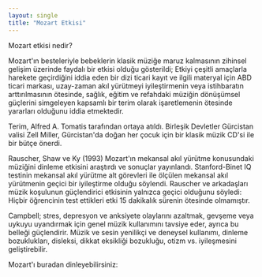 ```yaml
---
layout: single
title: "Mozart Etkisi"
---
```

Mozart etkisi nedir?

Mozart'ın besteleriyle bebeklerin klasik müziğe maruz kalmasının zihinsel gelişim üzerinde faydalı bir etkisi olduğu gösterildi;
Etkiyi çeşitli amaçlarla harekete geçirdiğini iddia eden bir dizi ticari kayıt ve ilgili materyal için ABD ticari markası, uzay-zaman akıl yürütmeyi iyileştirmenin veya istihbaratın arttırılmasının ötesinde, sağlık, eğitim ve refahdaki müziğin dönüşümsel güçlerini simgeleyen kapsamlı bir terim olarak işaretlemenin ötesinde yararları olduğunu iddia etmektedir.

Terim, Alfred A. Tomatis tarafından ortaya atıldı. Birleşik Devletler Gürcistan valisi Zell Miller, Gürcistan'da doğan her çocuk için bir klasik müzik CD'si ile bir bütçe önerdi.

Rauscher, Shaw ve Ky (1993) Mozart'ın mekansal akıl yürütme konusundaki müziğini dinleme etkisini araştırdı ve sonuçlar yayınlandı. Stanford-Binet IQ testinin mekansal akıl yürütme alt görevleri ile ölçülen mekansal akıl yürütmenin geçici bir iyileştirme olduğu söylendi. Rauscher ve arkadaşları müzik koşulunun güçlendirici etkisinin yalnızca geçici olduğunu söyledi: Hiçbir öğrencinin test ettikleri etki 15 dakikalık sürenin ötesinde olmamıştır.

<script async src="//pagead2.googlesyndication.com/pagead/js/adsbygoogle.js"></script>
<ins class="adsbygoogle"
     style="display:block; text-align:center;"
     data-ad-layout="in-article"
     data-ad-format="fluid"
     data-ad-client="ca-pub-7868661326160958"
     data-ad-slot="3072558811"></ins>
<script>
     (adsbygoogle = window.adsbygoogle || []).push({});
</script>

Campbell; stres, depresyon ve anksiyete olaylarını azaltmak, gevşeme veya uykuyu uyandırmak için genel müzik kullanımını tavsiye eder, ayrıca bu belleği güçlendirir. Müzik ve sesin yenilikçi ve deneysel kullanımı, dinleme bozuklukları, disleksi, dikkat eksikliği bozukluğu, otizm vs. iyileşmesini geliştirebilir.

Mozart'ı buradan dinleyebilirsiniz:

<object type="application/x-shockwave-flash" width="224" height="50" data="https://www.youtube.com/v/7JmprpRIsEY?version=2&hd=1&theme=dark"><param name="movie" value="https://www.youtube.com/v/7JmprpRIsEY?version=2&hd=1&theme=dark" /><param name="wmode" value="transparent" /></object>
